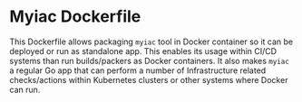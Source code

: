 # Myiac Dockerfile

This Dockerfile allows packaging `myiac` tool in Docker container so it can be deployed or run as standalone app.
This enables its usage within CI/CD systems than run builds/packers as Docker containers. It also makes `myiac` a 
regular Go app that can perform a number of Infrastructure related checks/actions within Kubernetes clusters or other
systems where Docker can run.